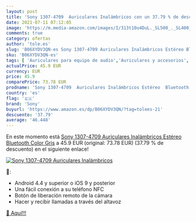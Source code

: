 ```yaml
---
layout: post
title: 'Sony 1307-4709  Auriculares Inalámbricos con un 37.79 % de descuento'
date: 2021-07-11 07:12:05
image: 'https://m.media-amazon.com/images/I/313t10u4DuL._SL500_._SL400_.jpg'
comments: true
category: ofertas
author: 'tole.es'
slug: 'B06XYDV3QN-es Sony 1307-4709 Auriculares Inalámbricos Estéreo Bluetooth...'
sku: 'B06XYDV3QN-es'
tags: [ 'Auriculares para equipo de audio','Auriculares y accesorios','Electrónica','auriculares','bluetooth','sony', ]
actualPrice: 45.9 EUR
currency: EUR
price: 45.9
comparePrice: 73.78 EUR
prodname: 'Sony 1307-4709  Auriculares Inalámbricos Estéreo  Bluetooth  Color Gris'
country: 'es'
flag: '🇪🇸'
brand: 'Sony'
buyurl: 'https://www.amazon.es/dp/B06XYDV3QN/?tag=tolees-21'
descuento: '37.79'
average: '46.448'
---
```


En este momento está [Sony 1307-4709  Auriculares Inalámbricos Estéreo  Bluetooth  Color Gris](https://www.amazon.es/dp/B06XYDV3QN/?tag=tolees-21) a 45.9 EUR (original: 73.78 EUR) (37.79 %  de descuento) en el siguiente enlace!

[![Sony 1307-4709  Auriculares Inalámbricos](https://m.media-amazon.com/images/I/313t10u4DuL._SL500_._SL400_.jpg)](https://www.amazon.es/dp/B06XYDV3QN/?tag=tolees-21)

🔎:

- Android 4.4 y superior o iOS 9 y posterior
- Una fácil conexión a su teléfono NFC
- Botón de liberación remoto de la cámara
- Hacer y recibir llamadas a través del altavoz

[🛒 Aquí!!!](https://www.amazon.es/dp/B06XYDV3QN/?tag=tolees-21)
